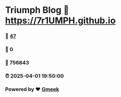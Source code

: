 # Triumph Blog :link: https://7r1UMPH.github.io 
### :page_facing_up: [47](https://7r1UMPH.github.io/tag.html) 
### :speech_balloon: 0 
### :hibiscus: 756843 
### :alarm_clock: 2025-04-01 19:50:00 
### Powered by :heart: [Gmeek](https://github.com/Meekdai/Gmeek)
